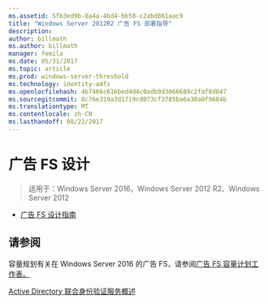 ```yaml
---
ms.assetid: 5fb3ed9b-8a4a-4bd4-bb50-c2abd861aac9
title: "Windows Server 2012R2 广告 FS 部署指导"
description: 
author: billmath
ms.author: billmath
manager: femila
ms.date: 05/31/2017
ms.topic: article
ms.prod: windows-server-threshold
ms.technology: identity-adfs
ms.openlocfilehash: 4b7466c616bed4d4c0adb0d3066689c2faf8d047
ms.sourcegitcommit: 8c76e319a3d1719cd073cf3785ba6a30a0f9684b
ms.translationtype: MT
ms.contentlocale: zh-CN
ms.lasthandoff: 08/22/2017
---
```

# <a name="ad-fs-design"></a>广告 FS 设计

>适用于：Windows Server 2016，Windows Server 2012 R2、Windows Server 2012

  
-   [广告 FS 设计指南](../ad-fs/design/AD-FS-Design-Guide.md)

  

  
## <a name="see-also"></a>请参阅  
容量规划有关在 Windows Server 2016 的广告 FS，请参阅[广告 FS 容量计划工作表。](http://adfsdocs.blob.core.windows.net/adfs/ADFSCapacity2016.xlsx)  
  
[Active Directory 联合身份验证服务概述](../Active-Directory-Federation-Services.md)  
  

